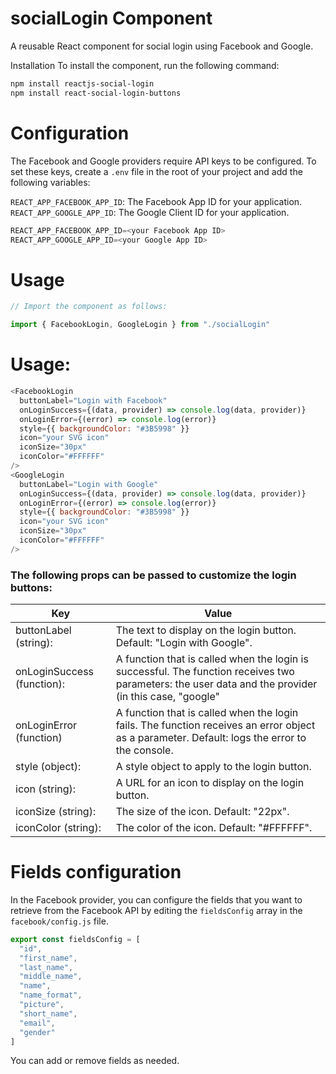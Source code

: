 # socialLogin Component

A reusable React component for social login using Facebook and Google.

Installation
To install the component, run the following command:

```bash
npm install reactjs-social-login
npm install react-social-login-buttons
```

# Configuration

The Facebook and Google providers require API keys to be configured. To set these keys, create a `.env` file in the root of your project and add the following variables:

`REACT_APP_FACEBOOK_APP_ID`: The Facebook App ID for your application.
`REACT_APP_GOOGLE_APP_ID`: The Google Client ID for your application.

```js
REACT_APP_FACEBOOK_APP_ID=<your Facebook App ID>
REACT_APP_GOOGLE_APP_ID=<your Google App ID>
```

# Usage

```js
// Import the component as follows:

import { FacebookLogin, GoogleLogin } from "./socialLogin"
```

# Usage:

```js
<FacebookLogin
  buttonLabel="Login with Facebook"
  onLoginSuccess={(data, provider) => console.log(data, provider)}
  onLoginError={(error) => console.log(error)}
  style={{ backgroundColor: "#3B5998" }}
  icon="your SVG icon"
  iconSize="30px"
  iconColor="#FFFFFF"
/>
<GoogleLogin
  buttonLabel="Login with Google"
  onLoginSuccess={(data, provider) => console.log(data, provider)}
  onLoginError={(error) => console.log(error)}
  style={{ backgroundColor: "#3B5998" }}
  icon="your SVG icon"
  iconSize="30px"
  iconColor="#FFFFFF"
/>
```

### The following props can be passed to customize the login buttons:

| Key                        | Value                                                                                                                                                |
| -------------------------- | ---------------------------------------------------------------------------------------------------------------------------------------------------- |
| buttonLabel (string):      | The text to display on the login button. Default: "Login with Google".                                                                               |
| onLoginSuccess (function): | A function that is called when the login is successful. The function receives two parameters: the user data and the provider (in this case, "google" |
| onLoginError (function)    | A function that is called when the login fails. The function receives an error object as a parameter. Default: logs the error to the console.        |
| style (object):            | A style object to apply to the login button.                                                                                                         |
| icon (string):             | A URL for an icon to display on the login button.                                                                                                    |
| iconSize (string):         | The size of the icon. Default: "22px".                                                                                                               |
| iconColor (string):        | The color of the icon. Default: "#FFFFFF".                                                                                                           |

# Fields configuration

In the Facebook provider, you can configure the fields that you want to retrieve from the Facebook API by editing the `fieldsConfig` array in the `facebook/config.js` file.

```js
export const fieldsConfig = [
  "id",
  "first_name",
  "last_name",
  "middle_name",
  "name",
  "name_format",
  "picture",
  "short_name",
  "email",
  "gender"
]
```

You can add or remove fields as needed.

